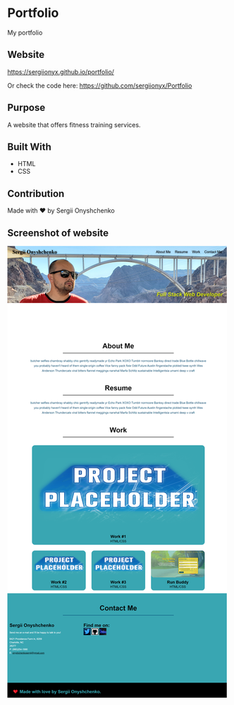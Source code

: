 # Portfolio
My portfolio

## Website
https://sergiionyx.github.io/portfolio/

Or check the code here: https://github.com/sergiionyx/Portfolio

## Purpose
A website that offers fitness training services.

## Built With
* HTML
* CSS

## Contribution
Made with ❤️ by Sergii Onyshchenko

## Screenshot of website
![message](./assets/images/sergiionyx.github.io_Portfolio_.png)
	
